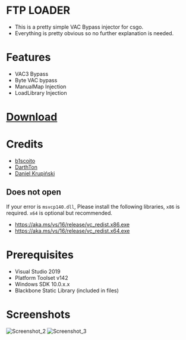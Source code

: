 # FTP LOADER
- This is a pretty simple VAC Bypass injector for csgo.
- Everything is pretty obvious so no further explanation is needed.

# Features
- VAC3 Bypass
- Byte VAC bypass
- ManualMap Injection
- LoadLibrary Injection
# 
# [Download](https://github.com/n0verify/ftp_loader/releases/)

# Credits
- [b1scoito](https://github.com/b1scoito/)
- [DarthTon](https://github.com/DarthTon/Blackbone)
- [Daniel Krupiński](https://github.com/danielkrupinski)

## Does not open
If your error is `msvcp140.dll`, Please install the following libraries, `x86` is required. `x64` is optional but recommended.
- https://aka.ms/vs/16/release/vc_redist.x86.exe
- https://aka.ms/vs/16/release/vc_redist.x64.exe

# Prerequisites
- Visual Studio 2019
- Platform Toolset v142
- Windows SDK 10.0.x.x
- Blackbone Static Library (included in files)


# Screenshots
![Screenshot_2](https://user-images.githubusercontent.com/86177056/125234327-58a2c980-e295-11eb-9c94-eb7442cb9a1c.png)
![Screenshot_3](https://user-images.githubusercontent.com/86177056/125234334-5b052380-e295-11eb-8d20-11677913b3c7.png)
